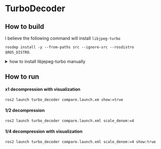# TurboDecoder

## How to build

I believe the following command will install `libjpeg-turbo`

`rosdep install -y --from-paths src --ignore-src --rosdistro $ROS_DISTRO`.

<details><summary>how to install libjepeg-turbo manually</summary><div>

`sudo apt install libturbojpeg libturbojpeg0-dev`

</div></details>

## How to run

#### x1 decompression with visualization

`ros2 launch turbo_decoder compare.launch.xm show:=true`

#### 1/2 decompression

`ros2 launch turbo_decoder compare.launch.xml scale_denom:=4`

#### 1/4 decompression with visualization

`ros2 launch turbo_decoder compare.launch.xml scale_denom:=4 show:true`

